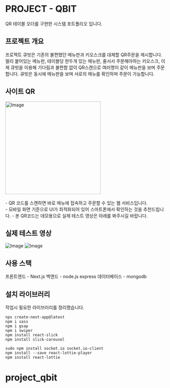 # PROJECT - QBIT

QR 테이블 오더를 구현한 시스템 포트폴리오 입니다.

## 프로젝트 개요

프로젝트 큐빗은 기존의 불편했던 메뉴판과 키오스크를 대체할 QR주문을 제시합니다. 멀리 붙어있는 메뉴판, 테이블당 한두개 있는 메뉴판, 줄서서 주문해야하는 키오스크, 이제 큐빗을 이용해 기다림과 불편함 없이 QR스캔으로 여러명이 같이 메뉴판을 보며 주문합니다. 큐빗은 동시에 메뉴판을 보며 서로의 메뉴를 확인하며 주문이 가능합니다.

## 사이트 QR
<img width="300" height="290" alt="Image" src="https://github.com/user-attachments/assets/f5caacc7-eebc-403f-a1cd-08223d26184f" />
<br /><br />
- QR 코드를 스캔하면 바로 메뉴에 접속하고 주문할 수 있는 웹 서비스입니다.<br />
- 모바일 화면 기준으로 UI가 최적화되어 있어 스마트폰에서 확인하는 것을 추천드립니다.
- 본 QR코드는 데모용으로 실제 테스트 영상은 아래를 봐주시길 바랍니다.

## 실제 테스트 영상

![Image](https://github.com/user-attachments/assets/c7c92cf6-e350-41d5-ac70-7ad0c32a7e0d)
![Image](https://github.com/user-attachments/assets/9195fb47-8e7a-4218-8f03-df4815376565)

## 사용 스택

프론트엔드 - Next.js
백엔드 - node.js express
데이터베이스 - mongodb

## 설치 라이브러리

작업시 필요한 라이브러리를 정리했습니다.

```
npx create-next-app@latest
npm i sass
npm i gsap
npm i swiper
npm install react-slick
npm install slick-carousel

sudo npm install socket.io socket.io-client
npm install --save react-lottie-player
npm install react-lottie
```
# project_qbit
